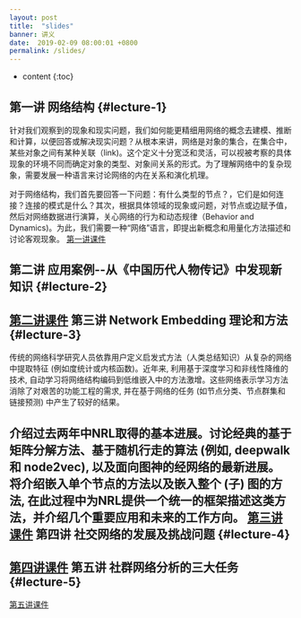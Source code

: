 ```yaml
---
layout: post
title:  "slides"
banner: 讲义
date:  2019-02-09 08:00:01 +0800
permalink: /slides/
---
```


* content
{:toc}


第一讲 网络结构 {#lecture-1}
---
针对我们观察到的现象和现实问题，我们如何能更精细用网络的概念去建模、推断和计算，以便回答或解决现实问题？从根本来讲，网络是对象的集合，在集合中，某些对象之间有某种关联（link)。这个定义十分宽泛和灵活，可以视被考察的具体现象的环境不同而确定对象的类型、对象间关系的形式。为了理解网络中的复杂现象，需要发展一种语言来讨论网络的内在关系和演化机理。

对于网络结构，我们首先要回答一下问题：有什么类型的节点？，它们是如何连接？连接的模式是什么？其次，根据具体领域的现象或问题，对节点或边赋予值，然后对网络数据进行演算，关心网络的行为和动态规律（Behavior and Dynamics)。为此，我们需要一种“网络”语言，即提出新概念和用量化方法描述和讨论客观现象。
[第一讲课件](/ns/docs/2019Lecture1.pdf)

第二讲 应用案例--从《中国历代人物传记》中发现新知识 {#lecture-2}
---

[第二讲课件](/ns/docs/2019Lecture2.pdf)
第三讲 Network Embedding 理论和方法 {#lecture-3}
---

传统的网络科学研究人员依靠用户定义启发式方法（人类总结知识）从复杂的网络中提取特征 (例如度统计或内核函数)。近年来, 利用基于深度学习和非线性降维的技术, 自动学习将网络结构编码到低维嵌入中的方法激增。这些网络表示学习方法消除了对艰苦的功能工程的需求, 并在基于网络的任务 (如节点分类、节点群集和链接预测) 中产生了较好的结果。

介绍过去两年中NRL取得的基本进展。讨论经典的基于矩阵分解方法、基于随机行走的算法 (例如, deepwalk 和 node2vec), 以及面向图神的经网络的最新进展。将介绍嵌入单个节点的方法以及嵌入整个 (子) 图的方法, 在此过程中为NRL提供一个统一的框架描述这类方法，并介绍几个重要应用和未来的工作方向。
[第三讲课件](/ns/docs/2019Lecture3.pdf)
第四讲 社交网络的发展及挑战问题 {#lecture-4}
---

[第四讲课件](/ns/docs/2019Lecture4.pdf)
第五讲 社群网络分析的三大任务 {#lecture-5}
---

[第五讲课件](/ns/docs/2019Lecture5.pdf)

